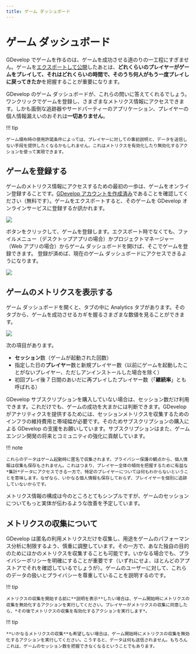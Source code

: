 ```yaml
---
title: ゲーム ダッシュボード
---
```

# ゲーム ダッシュボード

GDevelop でゲームを作るのは、ゲームを成功させる道のりの一工程にすぎません。ゲームを[エクスポートして公開](/ja/gdevelop5/publishing)したあとは、**どれくらいのプレイヤーがゲームをプレイして、それはどれくらいの時間で、そのうち何人がもう一度プレイしに戻ってきたか**を把握することが重要になります。 

GDevelop のゲーム ダッシュボードが、これらの問いに答えてくれるでしょう。ワンクリックでゲームを登録し、さまざまなメトリクス情報にアクセスできます。しかも面倒な追跡器やサードパーティーのアプリケーション、プレイヤーの個人情報漏えいのおそれは**一切ありません**。

!!! tip

    ゲーム頒布時の使用許諾条件によっては、プレイヤーに対しての事前説明と、データを送信しない手段を提供したくなるかもしれません。これはメトリクスを有効化したり無効化するアクションを使って実現できます。

## ゲームを登録する 

ゲームのメトリクス情報にアクセスするための最初の一歩は、ゲームをオンライン登録することです。[GDevelop アカウントを作成済み](/ja/gdevelop5/interface/profile)であることを確認してください（無料です）。ゲームをエクスポートすると、そのゲームを GDevelop オンラインサービスに登録するか訊かれます。

![](/gdevelop5/interface/games-dashboard/pasted/20201125-191326.png)

ボタンをクリックして、ゲームを登録します。エクスポート時でなくても、ファイルメニュー（デスクトップアプリの場合）かプロジェクトマネージャー（Web アプリの場合）からゲーム ダッシュボードを開けば、そこでゲームを登録できます。
登録が済めば、現在のゲーム ダッシュボードにアクセスできるようになります。

![](/gdevelop5/interface/games-dashboard/pasted/20201125-191509.png)

## ゲームのメトリクスを表示する

ゲーム ダッシュボードを開くと、タブの中に Analytics タブがあります。そのタブから、ゲームを成功させるカギを握るさまざまな数値を見ることができます。

![](/gdevelop5/interface/games-dashboard/pasted/20201125-192056.png)

次の項目があります。
 
  * **セッション**数（ゲームが起動された回数）
  * 指定した日の**プレイヤー**数と新規プレイヤー数（以前にゲームを起動したことがないプレイヤー、ただしアンインストールした場合を除く）
  * 初回プレイ後 7 日間のあいだに再プレイしたプレイヤー数（「**継続率**」とも呼ばれる）

GDevelop サブスクリプションを購入していない場合は、セッション数だけ利用できます。これだけでも、ゲームの成功を大まかには判断できます。GDevelop がアナリティクスを提供するためには、セッションメトリクスを収集するためのインフラの維持費用と帯域幅が必要です。そのためサブスクリプションの購入による GDevelop の支援をお願いしています。サブスクリプションはまた、ゲームエンジン開発の将来とコミュニティの強化に貢献しています。

!!! note

    これらのデータはゲーム起動時に匿名で収集されます。プライバシー保護の観点から、個人情報は収集も保存もされません。これはつまり、プレイヤー全体の傾向を把握するために有益な*集計*データにアクセスできる一方で、特定のプレイヤーについては何もわからないということを意味します。なぜなら、いかなる個人情報も保存しておらず、プレイイヤーを個別に追跡していないからです。

メトリクス情報の構成は今のところとてもシンプルですが、ゲームのセッションについてもっと実体が伝わるような改善を予定しています。

## メトリクスの収集について

GDevelop は匿名の利用メトリクスだけを収集し、用途をゲームのパフォーマンス分析に制限するよう、慎重に調整しています。その一方で、あなた独自の目的のためにほかのメトリクスを収集することも可能です。いかなる場合でも、プライバシーポリシーを明確にすることが重要です（いずれにせよ、ほとんどのアプストアでそれを確認しているでしょうが）。ゲームのユーザーに対して、これらのデータの扱いとプライバシーを尊重していることを説明するのです。

!!! tip

    メトリクスの収集を開始する前に**説明を表示**したい場合は、ゲーム開始時にメトリクスの収集を無効化するアクションを実行してください。プレイヤーがメトリクスの収集に同意したら、*その後でメトリクスの収集を有効化するアクションを実行します*。

!!! tip

    **いかなるメトリクスの収集**も希望しない場合は、ゲーム開始時にメトリクスの収集を無効化するアクションを実行してください。こうすると、データは何も送信されません。もちろんこれは、ゲームのセッション数を把握できなくなるということでもあります。
